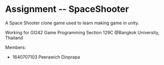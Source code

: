 # Assignment -- SpaceShooter
A Space Shooter clone game used to learn making game in unity.

Working for GI242 Game Programming Section 129C @Bangkok University, Thailand

Members:
- 1640707103 Peerawich Dinprapa 
